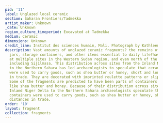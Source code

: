 ```yaml
---
pid: '11'
label: Unglazed local ceramic
section: Saharan Frontiers/Tadmekka
artist_maker: Unknown
_date: Unknown
region_culture_timeperiod: Excavated at Tadmekka
medium: Ceramic
dimensions: Unknown
credit_line: Institut des sciences humain, Mali. Photograph by Kathleen Bickford Berzock
description: Vast amounts of unglazed ceramic fragments? the remains of bottles, bowls,
  jars, storage containers, and other items essential to daily life?have been excavated
  at multiple sites in the Western Sudan region, and even north of the Sahara at sites
  including Sijilmasa. This distribution across sites from the Inland Niger Delta
  to the Northern Sahara has led archaeologists to speculate that ceramic containers
  were used to carry goods, such as shea butter or honey, short and long distances
  in trade. They are decorated with imprinted roulette patterns or slip-painted motifs.
  Some of the fragments are predicted to have been parts of containers for products
  like shea butter and honey. Because of their distribution across sites from the
  Inland Niger Delta to the Northern Sahara archaeologists speculate that ceramic
  containers were used to carry goods, such as shea butter or honey, short and long
  distances in trade.
order: '10'
layout: fragment
collection: fragments
---
```

